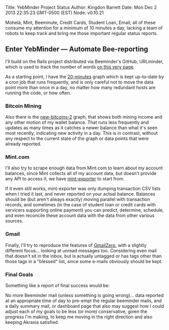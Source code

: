 Title: YebMinder Project Status
Author: Kingdon Barrett
Date: Mon Dec  2 2013 22:35:23 GMT-0500 (EST)
Node: v0.10.21

Mohela, Mint, Beeminute, Credit Cards, Student Loan, Email; all of these
consume my attention for a minimum of 10 minutes a day, lacking a team of
robots to keep track and bring me those important regular status reports.

## Enter YebMinder — Automate Bee-reporting

I'll build on the Rails project distributed via Beeminder's GitHub, URLminder,
which is used to track the number of words [on this very page][].

As a starting point, I have the [20-minutes][] graph which is kept up-to-date
by a cron job that runs frequently, and is only careful not to move the data
point more than once in a day, no matter how many redundant hosts are running
the code, or how often.

### Bitcoin Mining

Also there is the [new-bitcoins-2][] graph, that shows both mining income and
any other motion of my wallet balance.  That runs less frequently and updates
as many times as it catches a newer balance than what it's seen most recently,
indicating new activity in a day.  This is in contrast, without any respect to
the current state of the graph or data points that were already reported.

### Mint.com

I'll also try to scrape enough data from Mint.com to learn about my account
balances, since Mint collects all of my account data, but doesn't provide any
API to access it, we have [mint-exporter][] to start from.

If it even still works, mint-exporter was only dumping transaction CSV lists
when I tried it last, and never reported on your actual balance.  Balances
should be (but aren't always exactly) moving parallel with transaction records,
and sometimes (in the case of student loan or credit cards with servicers
supporting online payment) you can predict, determine, schedule, and even
reconcile these account data with the data from other various sources.

### Gmail

Finally, I'll try to reproduce the features of [GmailZero][], with a slightly
different focus… looking at unread messages too.  Considering even mail that
doesn't sit in the inbox, but is actually untagged or has tags other than those
tags in a "blessed" list, since some e-mails obviously should be kept.

### Final Goals

Something like a report of final success would be:

No more Beeminder mail (unless something is going wrong)... data reported at an
appropriate time of day to pre-empt the regular beeminder mails, and a daily
summary mail, or dashboard page that also may suggest how I could adjust each
of my goals to be less (or more) conservative, given the progress I'm making,
to keep me moving in the right direction and also keeping Akrasia satisfied.

[Loanminder Progress]: /loanminder-progress
[Loanminder Progress part 2]: /loanminder-progress-part-two
[URLminder]: https://github.com/beeminder/urlminder
[on this very page]: //www.beeminder.com/yebyenw/goals/node-updates-5
[20-minutes]: https://www.beeminder.com/yebyenw/20-minutes
[new-bitcoins-2]: https://www.beeminder.com/yebyenw/goals/new-bitcoins-2
[mint-exporter]: https://github.com/toddmazierski/mint-exporter
[GmailZero]: https://www.beeminder.com/gmailzero
